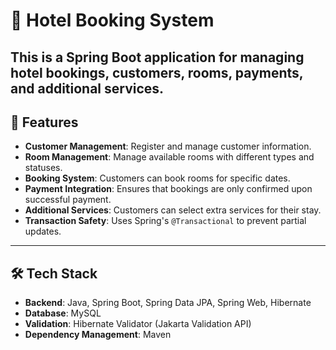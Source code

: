 # 🏨 Hotel Booking System

This is a **Spring Boot** application for managing hotel bookings, customers, rooms, payments, and additional services.
---

## 🚀 Features
- **Customer Management**: Register and manage customer information.
- **Room Management**: Manage available rooms with different types and statuses.
- **Booking System**: Customers can book rooms for specific dates.
- **Payment Integration**: Ensures that bookings are only confirmed upon successful payment.
- **Additional Services**: Customers can select extra services for their stay.
- **Transaction Safety**: Uses Spring's `@Transactional` to prevent partial updates.

---
## 🛠️ Tech Stack
- **Backend**: Java, Spring Boot, Spring Data JPA, Spring Web, Hibernate
- **Database**: MySQL
- **Validation**: Hibernate Validator (Jakarta Validation API)
- **Dependency Management**: Maven
